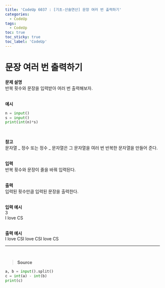 ```yaml
---
title: 'CodeUp 6037 : [기초-산술연산] 문장 여러 번 출력하기'
categories:
  - CodeUp
tags:
  - CodeUp
toc: true
toc_sticky: true
toc_label: 'CodeUp'
---
```


# 문장 여러 번 출력하기

**문제 설명**  
반복 횟수와 문장을 입력받아 여러 번 출력해보자.  
<br>

**예시**

```python
n = input()
s = input()
print(int(n)*s)
```

<br>

**참고**  
문자열 _ 정수 또는 정수 _ 문자열은 그 문자열을 여러 번 반복한 문자열을 만들어 준다.  
<br>

**입력**  
반복 횟수와 문장이 줄을 바꿔 입력된다.  
<br>

**출력**  
입력된 횟수만큼 입력된 문장을 출력한다.  
<br>

**입력 예시**  
3  
I love CS  
<br>

**출력 예시**  
I love CSI love CSI love CS

---

<br>

> **Source**

```python
a, b = input().split()
c = int(a) - int(b)
print(c)
```
